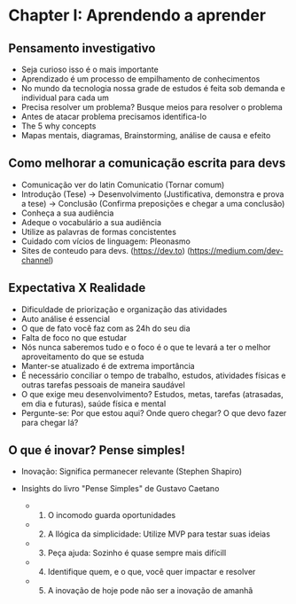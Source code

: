 # Chapter I: Aprendendo a aprender

## Pensamento investigativo

- Seja curioso isso é o mais importante
- Aprendizado é um processo de empilhamento de conhecimentos
- No mundo da tecnologia nossa grade de estudos é feita sob demanda e individual para cada um
- Precisa resolver um problema? Busque meios para resolver o problema
- Antes de atacar problema precisamos identifica-lo
- The 5 why concepts
- Mapas mentais, diagramas, Brainstorming, análise de causa e efeito

## Como melhorar a comunicação escrita para devs

- Comunicação ver do latin Comunicatio (Tornar comum)
- Introdução (Tese) -> Desenvolvimento (Justificativa, demonstra e prova a tese) -> Conclusão (Confirma preposições e chegar a uma conclusão)
- Conheça a sua audiência
- Adeque o vocabulário a sua audiência
- Utilize as palavras de formas concistentes
- Cuidado com vícios de linguagem: Pleonasmo
- Sites de conteudo para devs. (https://dev.to) (https://medium.com/dev-channel)

## Expectativa X Realidade

- Dificuldade de priorização e organização das atividades
- Auto análise é essencial
- O que de fato você faz com as 24h do seu dia
- Falta de foco no que estudar
- Nós nunca saberemos tudo e o foco é o que te levará a ter o melhor aproveitamento do que se estuda
- Manter-se atualizado é de extrema importância
- É necessário conciliar o tempo de trabalho, estudos, atividades físicas e outras tarefas pessoais de maneira saudável
- O que exige meu desenvolvimento? Estudos, metas, tarefas (atrasadas, em dia e futuras), saúde física e mental
- Pergunte-se: Por que estou aqui? Onde quero chegar? O que devo fazer para chegar lá?

## O que é inovar? Pense simples!

- Inovação: Significa permanecer relevante (Stephen Shapiro)
- Insights do livro "Pense Simples" de Gustavo Caetano

  - 1.  O incomodo guarda oportunidades
  - 2.  A llógica da simplicidade: Utilize MVP para testar suas ideias
  - 3.  Peça ajuda: Sozinho é quase sempre mais difícill
  - 4.  Identifique quem, e o que, você quer impactar e resolver
  - 5.  A inovação de hoje pode não ser a inovação de amanhã
